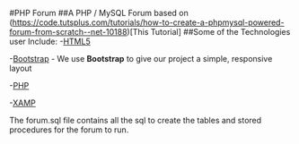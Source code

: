 #PHP Forum
##A PHP / MySQL Forum based on (https://code.tutsplus.com/tutorials/how-to-create-a-phpmysql-powered-forum-from-scratch--net-10188)[This Tutorial]
##Some of the Technologies user Include:
-[HTML5](https://en.wikipedia.org/wiki/HTML5)

-[Bootstrap](http://getbootstrap.com/) - We use **Bootstrap** to give our project a simple, responsive layout

-[PHP](http://php.net/manual/en/intro-whatis.php)

-[XAMP](https://www.apachefriends.org/index.html)
 
The forum.sql file contains all the sql to create the tables and stored procedures for the forum to run.
